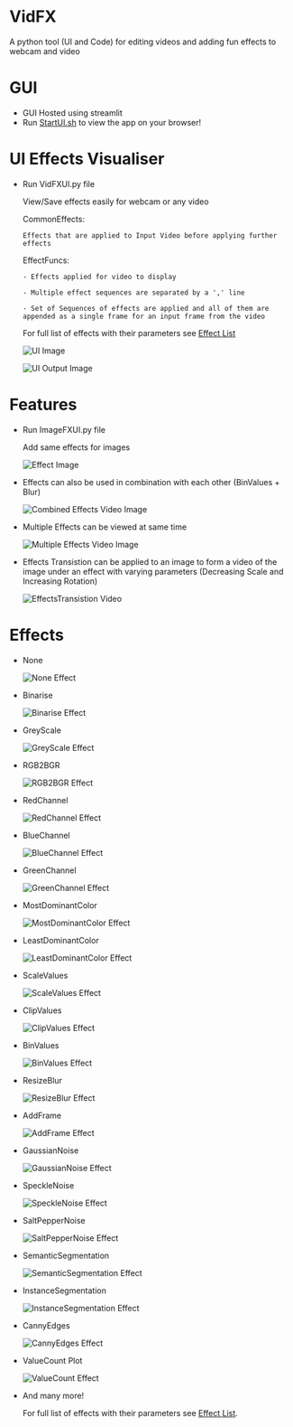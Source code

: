 # VidFX
 A python tool (UI and Code) for editing videos and adding fun effects to webcam and video

# GUI

 - GUI Hosted using streamlit
 - Run [StartUI.sh](StartUI.sh) to view the app on your browser!

# UI Effects Visualiser
   
   - Run VidFXUI.py file
   
     View/Save effects easily for webcam or any video

     CommonEffects:
     
         Effects that are applied to Input Video before applying further effects

     EffectFuncs:

         - Effects applied for video to display

         - Multiple effect sequences are separated by a ',' line

         - Set of Sequences of effects are applied and all of them are appended as a single frame for an input frame from the video

     For full list of effects with their parameters see [Effect List](EffectsLibrary/Effects.txt)

     ![UI Image](DocImages/UI.PNG)

     ![UI Output Image](DocImages/UIOutput.PNG)

# Features

   - Run ImageFXUI.py file

     Add same effects for images

     ![Effect Image](GeneratedVisualisations/Effects/Effect_CannyEdges.jpg)
   
   - Effects can also be used in combination with each other (BinValues + Blur)

     ![Combined Effects Video Image](GeneratedVisualisations/EffectCombination_1.gif)

   - Multiple Effects can be viewed at same time

     ![Multiple Effects Video Image](GeneratedVisualisations/MultipleEffects_1.gif)
  
   - Effects Transistion can be applied to an image to form a video of the image under an effect with varying parameters (Decreasing Scale and Increasing Rotation)

     ![EffectsTransistion Video](GeneratedVisualisations/Effects/EffectTransistion_GeometricTransform.gif)

# Effects

   - None

     ![None Effect](GeneratedVisualisations/Effects/Effect_None.jpg)

   - Binarise

     ![Binarise Effect](GeneratedVisualisations/Effects/Effect_Binarise.jpg)

   - GreyScale

     ![GreyScale Effect](GeneratedVisualisations/Effects/Effect_GreyScale.jpg)

   - RGB2BGR

     ![RGB2BGR Effect](GeneratedVisualisations/Effects/Effect_RGB2BGR.jpg)

   - RedChannel

     ![RedChannel Effect](GeneratedVisualisations/Effects/Effect_RedChannel.jpg)

   - BlueChannel

     ![BlueChannel Effect](GeneratedVisualisations/Effects/Effect_BlueChannel.jpg)

   - GreenChannel

     ![GreenChannel Effect](GeneratedVisualisations/Effects/Effect_GreenChannel.jpg)

   - MostDominantColor

     ![MostDominantColor Effect](GeneratedVisualisations/Effects/Effect_MostDominantColor.jpg)

   - LeastDominantColor

     ![LeastDominantColor Effect](GeneratedVisualisations/Effects/Effect_LeastDominantColor.jpg)

   - ScaleValues

     ![ScaleValues Effect](GeneratedVisualisations/Effects/Effect_ScaleValues.jpg)

   - ClipValues

     ![ClipValues Effect](GeneratedVisualisations/Effects/Effect_ClipValues.jpg)

   - BinValues

     ![BinValues Effect](GeneratedVisualisations/Effects/Effect_BinValues.jpg)

   - ResizeBlur

     ![ResizeBlur Effect](GeneratedVisualisations/Effects/Effect_ResizeBlur.jpg)

   - AddFrame

     ![AddFrame Effect](GeneratedVisualisations/Effects/Effect_AddFrame.jpg)

   - GaussianNoise

     ![GaussianNoise Effect](GeneratedVisualisations/Effects/Effect_GaussianNoise.jpg)

   - SpeckleNoise

     ![SpeckleNoise Effect](GeneratedVisualisations/Effects/Effect_SpeckleNoise.jpg)

   - SaltPepperNoise

     ![SaltPepperNoise Effect](GeneratedVisualisations/Effects/Effect_SaltPepperNoise.jpg)

   - SemanticSegmentation

     ![SemanticSegmentation Effect](GeneratedVisualisations/Effects/Effect_SemanticSegmentation.jpg)

   - InstanceSegmentation

     ![InstanceSegmentation Effect](GeneratedVisualisations/Effects/Effect_InstanceSegmentation.jpg)

   - CannyEdges

     ![CannyEdges Effect](GeneratedVisualisations/Effects/Effect_CannyEdges.jpg)

   - ValueCount Plot

     ![ValueCount Effect](GeneratedVisualisations/Effects/Effect_ValueCount.jpg)

   - And many more! 
   
     For full list of effects with their parameters see [Effect List](EffectsLibrary/Effects.txt).
